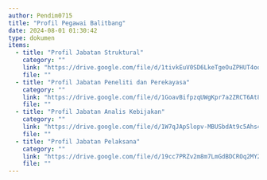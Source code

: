```yaml
---
author: Pendim0715
title: "Profil Pegawai Balitbang"
date: 2024-08-01 01:30:42
type: dokumen
items: 
  - title: "Profil Jabatan Struktural"
    category: ""
    link: "https://drive.google.com/file/d/1tivkEuV0SD6LkeTgeOuZPHUT4oo057bf/preview"
    file: ""
  - title: "Profil Jabatan Peneliti dan Perekayasa"
    category: ""
    link: "https://drive.google.com/file/d/1GoavBifpzqUWgKpr7a2ZRCT6At84MRCT/preview"
    file: ""
  - title: "Profil Jabatan Analis Kebijakan"
    category: ""
    link: "https://drive.google.com/file/d/1W7qJApSlopv-MBUSbdAt9c5Ahs4rUyq1/preview"
    file: ""
  - title: "Profil Jabatan Pelaksana"
    category: ""
    link: "https://drive.google.com/file/d/19cc7PRZv2m8m7LmGdBDCROq2MY2ER8aZ/preview"
    file: ""
---
```


